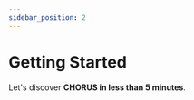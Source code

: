 ```yaml
---
sidebar_position: 2
---
```


# Getting Started

Let's discover **CHORUS in less than 5 minutes**.



